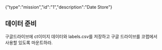 {"type":"mission","id":"1","description":"Date Store"}
## 데이터 준비 
구글드라이브에 ct이미지 데이터와 labels.csv를 저장하고 구글 드라이브를 코랩에서 사용할 있도록 마운트하라.
